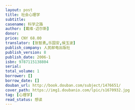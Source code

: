 ```yaml
---
layout: post
title: 社会心理学
subtitle:
casename: 科学之路
author: [戴维·迈尔斯]
donor: 
price: CNY 68.00
translator: [张智勇,乐国安,侯玉波]
publish_company: 人民邮电出版社
publish_version: 8
publish_date: 2006-1
isbn: 9787115138804
serial: 
total_volume: 1
borrower: []
borrow_date: []
douban_url: http://book.douban.com/subject/1476651/
cover_path: https://img1.doubanio.com/lpic/s1670932.jpg
tag: [心理学]
read_status: 想读
---
```

